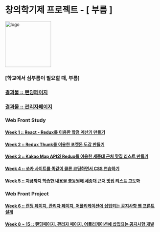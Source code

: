 # 창의학기제 프로젝트 - [ 부름 ]

<img src="https://user-images.githubusercontent.com/52201658/84942585-089f1500-b11e-11ea-8785-efe4692daa76.png" alt="logo" width="150px">

### [학교에서 심부름이 필요할 때, 부름]

### [결과물 :: 랜딩페이지](http://www.booreum.com:3000/)
### [결과물 :: 관리자페이지](https://www.naver.com)

### Web Front Study

#### [Week 1 :: React - Redux를 이용한 학점 계산기 만들기](./week1/week1.md)
#### [Week 2 :: Redux Thunk를 이용한 포켓몬 도감 만들기](./week2/week2.md)
#### [Week 3 :: Kakao Map API와 Redux를 이용한 세종대 근처 맛집 리스트 만들기](./week3/week3.md)
#### [Week 4 :: 쏘카 사이트를 똑같이 클론 코딩하면서 CSS 연습하기](./week4/week4.md)
#### [Week 5 :: 지금까지 학습한 내용을 총동원해 세종대 근처 맛집 리스트 고도화](./week5/week5.md)

### Web Front Project   

#### [Week 6 :: 랜딩 페이지, 관리자 페이지, 어플리케이션에 삽입되는 공지사항 웹 프론트 설계](./week6/week6.md)   
#### [Week 8 ~ 15 :: 랜딩페이지, 관리자 페이지, 어플리케이션에 삽입되는 공지사항 개발](./project)
